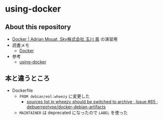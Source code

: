 # using-docker

## About this repository

- [Docker | Adrian Mouat, Sky株式会社 玉川 竜](https://amzn.to/2PZ7xAy) の演習用
- 読書メモ
  - [Docker](https://y-meguro.gitbook.io/reading-record/other/using_docker)
- 参考
  - [using-docker](https://github.com/using-docker)

## 本と違うところ

- Dockerfile
  - `FROM debian/eol:wheezy` に変更した
    - [sources list in wheezy should be switched to archive · Issue #65 · debuerreotype/docker-debian-artifacts](https://github.com/debuerreotype/docker-debian-artifacts/issues/65)
  - `MAINTAINER` は deprecated になったので `LABEL` を使った
